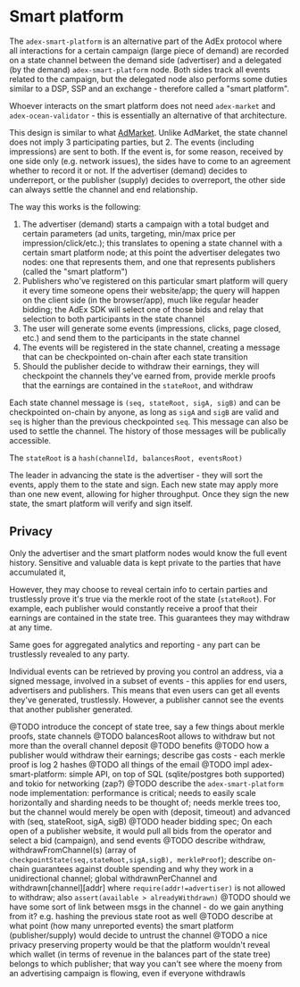 # Smart platform

The `adex-smart-platform` is an alternative part of the AdEx protocol where all interactions for a certain campaign (large piece of demand) are recorded on a state channel between the demand side (advertiser) and a delegated (by the demand) `adex-smart-platform` node. Both sides track all events related to the campaign, but the delegated node also performs some duties similar to a DSP, SSP and an exchange - therefore called a "smart platform".

Whoever interacts on the smart platform does not need `adex-market` and `adex-ocean-validator` - this is essentially an alternative of that architecture.

This design is similar to what [AdMarket](https://github.com/adchain/admarket). Unlike AdMarket, the state channel does not imply 3 participating parties, but 2. The events (including impressions) are sent to both. If the event is, for some reason, received by one side only (e.g. network issues), the sides have to come to an agreement whether to record it or not. If the advertiser (demand) decides to underreport, or the publisher (supply) decides to overreport, the other side can always settle the channel and end relationship.

The way this works is the following:

1. The advertiser (demand) starts a campaign with a total budget and certain parameters (ad units, targeting, min/max price per impression/click/etc.); this translates to opening a state channel with a certain smart platform node; at this point the advertiser delegates two nodes: one that represents them, and one that represents publishers (called the "smart platform")
2. Publishers who've registered on this particular smart platform will query it every time someone opens their website/app; the query will happen on the client side (in the browser/app), much like regular header bidding; the AdEx SDK will select one of those bids and relay that selection to both participants in the state channel
3. The user will generate some events (impressions, clicks, page closed, etc.) and send them to the participants in the state channel
4. The events will be registered in the state channel, creating a message that can be checkpointed on-chain after each state transition
5. Should the publisher decide to withdraw their earnings, they will checkpoint the channels they've earned from, provide merkle proofs that the earnings are contained in the `stateRoot`, and withdraw


Each state channel message is `(seq, stateRoot, sigA, sigB)` and can be checkpointed on-chain by anyone, as long as `sigA` and `sigB` are valid and `seq` is higher than the previous checkpointed `seq`. This message can also be used to settle the channel. The history of those messages will be publically accessible.

The `stateRoot` is a `hash(channelId, balancesRoot, eventsRoot)`

The leader in advancing the state is the advertiser - they will sort the events, apply them to the state and sign. Each new state may apply more than one new event, allowing for higher throughput. Once they sign the new state, the smart platform will verify and sign itself.

## Privacy

Only the advertiser and the smart platform nodes would know the full event history. Sensitive and valuable data is kept private to the parties that have accumulated it, 

However, they may choose to reveal certain info to certain parties and trustlessly prove it's true via the merkle root of the state (`stateRoot`). For example, each publisher would constantly receive a proof that their earnings are contained in the state tree. This guarantees they may withdraw at any time.

Same goes for aggregated analytics and reporting - any part can be trustlessly revealed to any party.

Individual events can be retrieved by proving you control an address, via a signed message, involved in a subset of events - this applies for end users, advertisers and publishers. This means that even users can get all events they've generated, trustlessly. However, a publisher cannot see the events that another publisher generated.


@TODO introduce the concept of state tree, say a few things about merkle proofs, state channels
@TODO balancesRoot allows to withdraw but not more than the overall channel deposit
@TODO benefits
@TODO how a publisher would withdraw their earnings; describe gas costs - each merkle proof is log 2 hashes
@TODO all things of the email
@TODO impl adex-smart-platform: simple API, on top of SQL (sqlite/postgres both supported) and tokio for networking (zap?)
@TODO describe the `adex-smart-platform` node implementation: performance is critical;  needs to easily scale horizontally and sharding needs to be thought of; needs merkle trees too, but the channel would merely be open with (deposit, timeout) and advanced with (seq, stateRoot, sigA, sigB)
@TODO header bidding spec; On each open of a publisher website, it would pull all bids from the operator and select a bid (campaign), and send events 
@TODO describe withdraw, withdrawFromChannel(s) (array of `checkpointState(seq,stateRoot,sigA,sigB), merkleProof`); describe on-chain guarantees against double spending and why they work in a unidirectional channel; global withdrawnPerChannel and withdrawn[channel][addr] where `require(addr!=advertiser)` is not allowed to withdraw; also `assert(available > alreadyWithdrawn)`
@TODO should we have some sort of link between msgs in the channel - do we gain anything from it? e.g. hashing the previous state root as well
@TODO describe at what point (how many unreported events) the smart platform (publisher/supply) would decide to untrust the channel
@TODO a nice privacy preserving property would be that the platform wouldn't reveal which wallet (in terms of revenue in the balances part of the state tree) belongs to which publisher; that way you can't see where the moeny from an advertising campaign is flowing, even if everyone withdrawls

